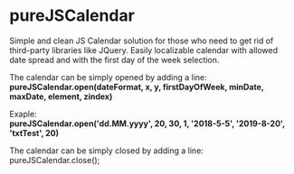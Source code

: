 # pureJSCalendar
Simple and clean JS Calendar solution for those who need to get rid of third-party libraries like JQuery. Easily localizable calendar with allowed date spread and with the first day of the week selection.

The calendar can be simply opened by adding a line:</br>
<b>pureJSCalendar.open(dateFormat, x, y, firstDayOfWeek, minDate, maxDate, element, zindex)</b>

Exaple:</br>
<b>pureJSCalendar.open('dd.MM.yyyy', 20, 30, 1, '2018-5-5', '2019-8-20', 'txtTest', 20)</b>

The calendar can be simply closed by adding a line:
pureJSCalendar.close();
